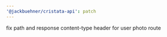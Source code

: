 ```yaml
---
'@jackbuehner/cristata-api': patch
---
```


fix path and response content-type header for user photo route
